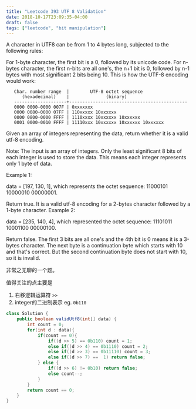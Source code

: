 ```yaml
---
title: "Leetcode 393 UTF 8 Validation"
date: 2018-10-17T23:09:35-04:00
draft: false
tags: ["leetcode", "bit manipulation"]
---
```



A character in UTF8 can be from 1 to 4 bytes long, subjected to the following rules:

For 1-byte character, the first bit is a 0, followed by its unicode code.
For n-bytes character, the first n-bits are all one's, the n+1 bit is 0, followed by n-1 bytes with most significant 2 bits being 10.
This is how the UTF-8 encoding would work:
```
   Char. number range  |        UTF-8 octet sequence
      (hexadecimal)    |              (binary)
   --------------------+---------------------------------------------
   0000 0000-0000 007F | 0xxxxxxx
   0000 0080-0000 07FF | 110xxxxx 10xxxxxx
   0000 0800-0000 FFFF | 1110xxxx 10xxxxxx 10xxxxxx
   0001 0000-0010 FFFF | 11110xxx 10xxxxxx 10xxxxxx 10xxxxxx
```
Given an array of integers representing the data, return whether it is a valid utf-8 encoding.

Note:
The input is an array of integers. Only the least significant 8 bits of each integer is used to store the data. This means each integer represents only 1 byte of data.

Example 1:

data = [197, 130, 1], which represents the octet sequence: 11000101 10000010 00000001.

Return true.
It is a valid utf-8 encoding for a 2-bytes character followed by a 1-byte character.
Example 2:

data = [235, 140, 4], which represented the octet sequence: 11101011 10001100 00000100.

Return false.
The first 3 bits are all one's and the 4th bit is 0 means it is a 3-bytes character.
The next byte is a continuation byte which starts with 10 and that's correct.
But the second continuation byte does not start with 10, so it is invalid.

非常之无聊的一个题。

值得关注的点主要是
1. 右移逻辑运算符 `>>`
2. integer的二进制表示 eg. `0b110`
   
```java
class Solution {
    public boolean validUtf8(int[] data) {
        int count = 0;
        for(int d : data){
            if(count == 0){
                if((d >> 5) == 0b110) count = 1;
                else if((d >> 4) == 0b1110) count = 2;
                else if((d >> 3) == 0b11110) count = 3;
                else if((d >> 7) ==  1) return false;
            } else {
                if((d >> 6) != 0b10) return false;
                else count--;
            }
        }
        return count == 0;
    }
}
```